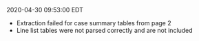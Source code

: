 2020-04-30 09:53:00 EDT


- Extraction failed for case summary tables from page 2
- Line list tables were not parsed correctly and are not included
